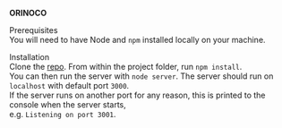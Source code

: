 __ORINOCO__ 

Prerequisites  
You will need to have Node and `npm` installed locally on your machine.

Installation  
Clone the [repo](https://github.com/Sol7styx/LoicGeslin_5_25042021.git). From within the project folder, run `npm install`.  
You can then run the server with `node server`. The server should run on `localhost` with default port `3000`.  
If the server runs on another port for any reason, this is printed to the console when the server starts,  
e.g. `Listening on port 3001`.
